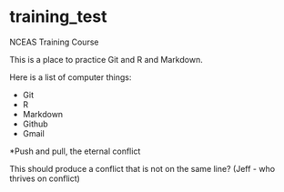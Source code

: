 # training_test
NCEAS Training Course

This is a place to practice Git and R and Markdown.

Here is a list of computer things:

* Git
* R
* Markdown
* Github
* Gmail

*Push and pull, the eternal conflict

This should produce a conflict that is not on the same line? (Jeff - who thrives on conflict)